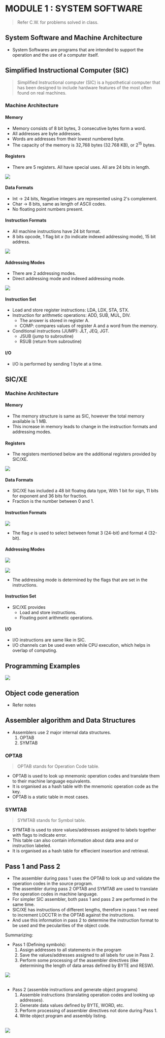 # MODULE 1 : SYSTEM SOFTWARE

>Refer C.W. for problems solved in class.

## System Software and Machine Architecture

* System Softwares are programs that are intended to support the operation and the use of a computer itself.

## Simplified Instructional Computer (SIC)

>Simplified Instructional computer (SIC) is a hypothetical computer that has been designed to include hardware features of the most often found on real machines.

### Machine Architecture

#### Memory

* Memory consists of 8 bit bytes, 3 consecutive bytes form a word.
* All addresses are byte addresses.
* Words are addresses from their lowest numbered byte.
* The capacity of the memory is 32,768 bytes (32.768 KB), or 2<sup>15</sup> bytes.

#### Registers

* There are 5 registers. All have special uses. All are 24 bits in length.

<img src = "registers.png">

#### Data Formats

* Int -> 24 bits, Negative integers are represented using 2's complement.
* Char -> 8 bits, same as length of ASCII codes.
* No floating point numbers present.

#### Instruction Formats

* All machine instructions have 24 bit format.
* 8 bits opcode, 1 flag bit _x_ (to indicate indexed addressing mode), 15 bit address.

<img src = "instruction_format.png">

#### Addressing Modes

* There are 2 addressing modes.
* Direct addressing mode and indexed addressing mode.

<img src = "addressing_modes.jpeg">

#### Instruction Set

* Load and store register instructions: LDA, LDX, STA, STX.
* Instruction for arithmetic operations: ADD, SUB, MUL, DIV.
    * The answer is stored in register A.
    * COMP: compares values of register A and a word from the memory.
* Conditional instructions (JUMP): JLT, JEQ, JGT.
    * JSUB (jump to subroutine)
    * RSUB (return from subroutine)

#### I/O

* I/O is performed by sending 1 byte at a time.

## SIC/XE 

### Machine Architecture

#### Memory

* The memory structure is same as SIC, however the total memory available is 1 MB.
* This increase in memory leads to change in the instruction formats and addressing modes.

#### Registers

* The registers mentioned below are the additional registers provided by SIC/XE.

<img src = "sic_xe_reg.png">

#### Data Formats

* SIC/XE has included a 48 bit floatng data type, With 1 bit for sign, 11 bits for exponent and 36 bits for fraction.
* Fraction is the number between 0 and 1.

#### Instruction Formats

<img src = "sic_xe_inst_format.png">

* The flag _e_ is used to select between fomat 3 (24-bit) and format 4 (32-bit).


#### Addressing Modes

<img src = "sic_xe_addr_modes.png">
<br><br>
<img src = "sic_xe_addr_modes1.jpeg">

* The addressing mode is determined by the flags that are set in the instructions.

#### Instruction Set

* SIC/XE provides 
    * Load and store instructions.
    * Floating point arithmetic operations.

#### I/O

* I/O instructions are same like in SIC.
* I/O channels can be used even while CPU execution, which helps in overlap of computing.

## Programming Examples

<img src = "program_ex.png">

## Object code generation
* Refer notes

## Assembler algorithm and Data Structures

* Assemblers use 2 major internal data structures.
    1. OPTAB
    2. SYMTAB

### OPTAB

>OPTAB stands for Operation Code table.

* OPTAB is used to look up mnemonic operation codes and translate them to their machine language equivalents.
* It is organised as a hash table with the mnemonic operation code as the key.
* OPTAB is a static table in most cases.

### SYMTAB

>SYMTAB stands for Symbol table.

* SYMTAB is used to store values/addresses assigned to labels together with flags to indicate error.
* This table can also contain information about data area and or instruction labeled.
* It is organised as a hash table for effiecient insesrtion and retrieval.

## Pass 1 and Pass 2

* The assembler during pass 1 uses the OPTAB to look up and validate the operation codes in the source program.
* The assembler during pass 2 OPTAB and SYMTAB are used to translate the operation codes in machine language.
* For simpler SIC assembler, both pass 1 and pass 2 are performed in the same time.
* SIC/XE has instructions of different lengths, therefore in pass 1 we need to increment LOCCTR in the OPTAB against the instructions.
* And use this information in pass 2 to determine the instruction format to be used and the pecularities of the object code.

Summarizing:

* Pass 1 (Defining symbols): 
    1. Assign addresses to all statements in the program
    2. Save the values/addresses assigned to all labels for use in Pass 2.
    3. Perform some processing of the assembler directives (like determining the length of data areas defined by BYTE and RESW).

<img src = "pass1.png"><br><br>

* Pass 2 (assemble instructions and generate object programs)
    1. Assemble instructions (translating operation codes and looking up addresses).
    2. Generate data values defined by BYTE, WORD, etc.
    3. Perform processing of assembler directives not done during Pass 1.
    4. Write object program and assembly listing.
<br><br>

<img src = "pass2.png">
